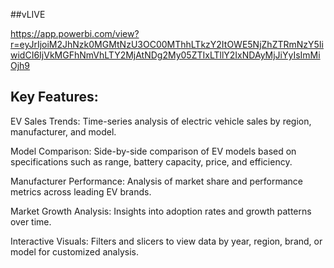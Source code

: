 ##vLIVE

https://app.powerbi.com/view?r=eyJrIjoiM2JhNzk0MGMtNzU3OC00MThhLTkzY2ItOWE5NjZhZTRmNzY5IiwidCI6IjVkMGFhNmVhLTY2MjAtNDg2My05ZTIxLTllY2IxNDAyMjJiYyIsImMiOjh9

## Key Features:

EV Sales Trends: Time-series analysis of electric vehicle sales by region, manufacturer, and model.

Model Comparison: Side-by-side comparison of EV models based on specifications such as range, battery capacity, price, and efficiency.

Manufacturer Performance: Analysis of market share and performance metrics across leading EV brands.

Market Growth Analysis: Insights into adoption rates and growth patterns over time.

Interactive Visuals: Filters and slicers to view data by year, region, brand, or model for customized analysis.

